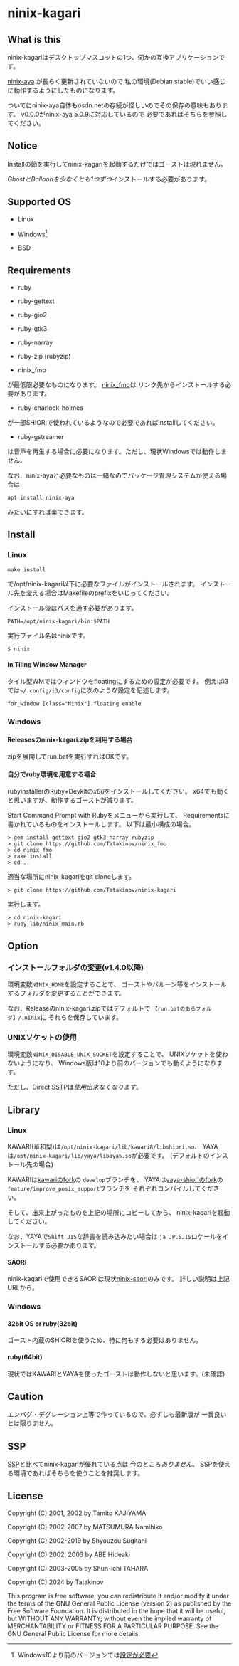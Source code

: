 # ninix-kagari

## What is this

ninix-kagariはデスクトップマスコットの1つ、伺かの互換アプリケーションです。

[ninix-aya](https://ja.osdn.net/projects/ninix-aya/)
が長らく更新されていないので
私の環境(Debian stable)でいい感じに動作するようにしたものになります。

ついでにninix-aya自体もosdn.netの存続が怪しいのでその保存の意味もあります。
v0.0.0がninix-aya 5.0.9に対応しているので
必要であればそちらを参照してください。

## Notice

Installの節を実行してninix-kagariを起動するだけではゴーストは現れません。

*GhostとBalloonを少なくとも1つずつ*インストールする必要があります。

## Supported OS

- Linux

- Windows[^1]

- BSD

[^1]: Windows10より前のバージョンでは[設定が必要](#UNIXソケットの使用)

## Requirements

- ruby

- ruby-gettext

- ruby-gio2

- ruby-gtk3

- ruby-narray

- ruby-zip (rubyzip)

- ninix\_fmo

が最低限必要なものになります。
[ninix\_fmo](https://github.com/Tatakinov/ninix_fmo)は
リンク先からインストールする必要があります。

- ruby-charlock-holmes

が一部SHIORIで使われているようなので必要であればinstallしてください。

- ruby-gstreamer

は音声を再生する場合に必要になります。ただし、現状Windowsでは動作しません。

なお、ninix-ayaと必要なものは一緒なのでパッケージ管理システムが使える場合は

```
apt install ninix-aya
```

みたいにすれば楽できます。

## Install

### Linux

```
make install
```

で/opt/ninix-kagari以下に必要なファイルがインストールされます。
インストール先を変える場合はMakefileのprefixをいじってください。

インストール後はパスを通す必要があります。

```
PATH=/opt/ninix-kagari/bin:$PATH
```

実行ファイル名はninixです。

```
$ ninix
```

#### In Tiling Window Manager

タイル型WMではウィンドウをfloatingにするための設定が必要です。
例えばi3では`~/.config/i3/config`に次のような設定を記述します。
```
for_window [class="Ninix"] floating enable
```

### Windows

#### Releasesのninix-kagari.zipを利用する場合

zipを展開してrun.batを実行すればOKです。

#### 自分でruby環境を用意する場合

rubyinstallerのRuby+Devkitの*x86*をインストールしてください。
x64でも動くと思いますが、動作するゴーストが減ります。

Start Command Prompt with Rubyをメニューから実行して、
Requirementsに書かれているものをインストールします。
以下は最小構成の場合。

```
> gem install gettext gio2 gtk3 narray rubyzip
> git clone https://github.com/Tatakinov/ninix_fmo
> cd ninix_fmo
> rake install
> cd ..
```

適当な場所にninix-kagariをgit cloneします。

```
> git clone https://github.com/Tatakinov/ninix-kagari
```

実行します。

```
> cd ninix-kagari
> ruby lib/ninix_main.rb
```

## Option

### インストールフォルダの変更(v1.4.0以降)

環境変数`NINIX_HOME`を設定することで、
ゴーストやバルーン等をインストールするフォルダを変更することができます。

なお、Releaseのninix-kagari.zipではデフォルトで
`【run.batのあるフォルダ】/.ninix`に
それらを保存しています。

### UNIXソケットの使用

環境変数`NINIX_DISABLE_UNIX_SOCKET`を設定することで、
UNIXソケットを使わないようになり、
Windows版は10より前のバージョンでも動くようになります。

ただし、Direct SSTPは*使用出来なくなります*。

## Library

### Linux

KAWARI(華和梨)は`/opt/ninix-kagari/lib/kawari8/libshiori.so`、
YAYAは`/opt/ninix-kagari/lib/yaya/libaya5.so`が必要です。
(デフォルトのインストール先の場合)

KAWARIは[kawariのfork](https://github.com/Tatakinov/kawari)の
`develop`ブランチを、
YAYAは[yaya-shioriのfork](https://github.com/Tatakinov/yaya-shiori)の
`feature/improve_posix_support`ブランチを
それぞれコンパイルしてください。

そして、出来上がったものを上記の場所にコピーしてから、
ninix-kagariを起動してください。

なお、YAYAで`Shift_JIS`な辞書を読み込みたい場合は
`ja_JP.SJIS`ロケールをインストールする必要があります。

#### SAORI

ninix-kagariで使用できるSAORIは現状[ninix-saori](https://github.com/Tatakinov/ninix-saori)のみです。
詳しい説明は上記URLから。

### Windows

#### 32bit OS or ruby(32bit)

ゴースト内蔵のSHIORIを使うため、特に何もする必要はありません。

#### ruby(64bit)

現状ではKAWARIとYAYAを使ったゴーストは動作しないと思います。(未確認)

## Caution

エンバグ・デグレーション上等で作っているので、必ずしも最新版が
一番良いとは限りません。

## SSP

[SSP](https://ssp.shillest.net/)と比べてninix-kagariが優れている点は
今のところ*ありません*。
SSPを使える環境であればそちらを使うことを推奨します。

## License

Copyright (C) 2001, 2002 by Tamito KAJIYAMA

Copyright (C) 2002-2007 by MATSUMURA Namihiko

Copyright (C) 2002-2019 by Shyouzou Sugitani

Copyright (C) 2002, 2003 by ABE Hideaki

Copyright (C) 2003-2005 by Shun-ichi TAHARA

Copyright (C) 2024 by Tatakinov

This program is free software; you can redistribute it and/or modify it
under the terms of the GNU General Public License (version 2) as
published by the Free Software Foundation.  It is distributed in the
hope that it will be useful, but WITHOUT ANY WARRANTY; without even the
implied warranty of MERCHANTABILITY or FITNESS FOR A PARTICULAR
PURPOSE.  See the GNU General Public License for more details.

